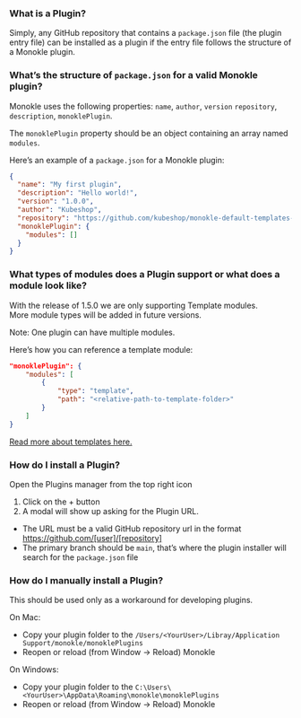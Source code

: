 ### What is a Plugin?

Simply, any GitHub repository that contains a `package.json` file (the plugin entry file) can be installed as a plugin if the entry file follows the structure of a Monokle plugin.

### What’s the structure of `package.json` for a valid Monokle plugin?

Monokle uses the following properties: `name`, `author`, `version` `repository`, `description`, `monoklePlugin`.

The `monoklePlugin` property should be an object containing an array named `modules`.

Here’s an example of a `package.json` for a Monokle plugin:

```json
{
  "name": "My first plugin",
  "description": "Hello world!",
  "version": "1.0.0",
  "author": "Kubeshop",
  "repository": "https://github.com/kubeshop/monokle-default-templates-plugin",
  "monoklePlugin": {
    "modules": []
  }
}
```

### What types of modules does a Plugin support or what does a module look like?

With the release of 1.5.0 we are only supporting Template modules.  
More module types will be added in future versions.

Note: One plugin can have multiple modules.

Here’s how you can reference a template module:

```json
"monoklePlugin": {
    "modules": [
        {
            "type": "template",
            "path": "<relative-path-to-template-folder>"
        }
    ]
}
```

[Read more about templates here.](./templates.md)

### <a name="installation">How do I install a Plugin?</a>

Open the Plugins manager from the top right icon

1. Click on the + button
2. A modal will show up asking for the Plugin URL.

- The URL must be a valid GitHub repository url in the format https://github.com/[user]/[repository]
- The primary branch should be `main`, that’s where the plugin installer will search for the `package.json` file

### How do I manually install a Plugin?

This should be used only as a workaround for developing plugins.

On Mac:

- Copy your plugin folder to the `/Users/<YourUser>/Libray/Application Support/monokle/monoklePlugins`
- Reopen or reload (from Window -> Reload) Monokle

On Windows:

- Copy your plugin folder to the `C:\Users\<YourUser>\AppData\Roaming\monokle\monoklePlugins`
- Reopen or reload (from Window -> Reload) Monokle
